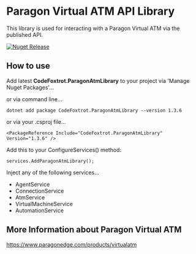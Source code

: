 # Paragon Virtual ATM API Library
This library is used for interacting with a Paragon Virtual ATM via the published API.

[![Nuget Release](https://img.shields.io/nuget/v/CodeFoxtrot.ParagonAtmLibrary?style=for-the-badge)](https://www.nuget.org/packages/CodeFoxtrot.ParagonAtmLibrary/)

## How to use
Add latest **CodeFoxtrot.ParagonAtmLibrary** to your project via 'Manage Nuget Packages'... 

or via command line...

```
dotnet add package CodeFoxtrot.ParagonAtmLibrary --version 1.3.6
```

or via your .csproj file...

```
<PackageReference Include="CodeFoxtrot.ParagonAtmLibrary" Version="1.3.6" />
```

Add this to your ConfigureServices() method:

```
services.AddParagonAtmLibrary();
```

Inject any of the following services...
* AgentService
* ConnectionService
* AtmService
* VirtualMachineService
* AutomationService

## More Information about Paragon Virtual ATM
https://www.paragonedge.com/products/virtualatm
